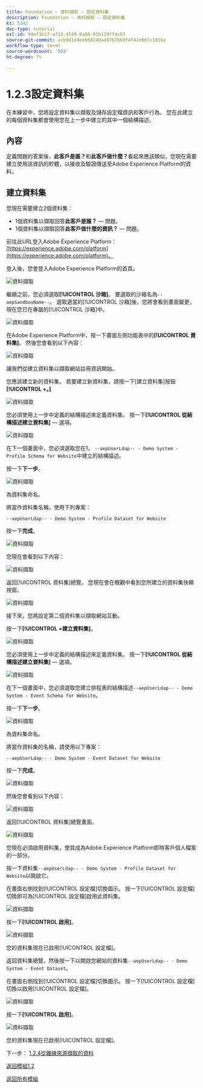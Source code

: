 ```yaml
---
title: Foundation — 資料擷取 — 設定資料集
description: Foundation — 資料擷取 — 設定資料集
kt: 5342
doc-type: tutorial
exl-id: 94ef3e17-af28-4549-8a08-91b129ff4c93
source-git-commit: acb941e4ee668248ae0767bb9f4f42e067c181ba
workflow-type: tm+mt
source-wordcount: '552'
ht-degree: 7%

---
```


# 1.2.3設定資料集

在本練習中，您將設定資料集以擷取及儲存設定檔資訊和客戶行為。 您在此建立的每個資料集都會使用您在上一步中建立的其中一個結構描述。

## 內容

定義問題的答案後，**此客戶是誰？**&#x200B;和&#x200B;**此客戶做什麼？**&#x200B;看起來應該類似，您現在需要建立使用該資訊的貯體，以接收及驗證傳送至Adobe Experience Platform的資料。

## 建立資料集

您現在需要建立2個資料集：

- 1個資料集以擷取回答&#x200B;**此客戶是誰？** — 問題。
- 1個資料集以擷取回答&#x200B;**此客戶做什麼的資訊？** — 問題。

前往此URL登入Adobe Experience Platform： [https://experience.adobe.com/platform](https://experience.adobe.com/platform)。

登入後，您會登入Adobe Experience Platform的首頁。

![資料擷取](./images/home.png)

繼續之前，您必須選取&#x200B;**[!UICONTROL 沙箱]**。 要選取的沙箱名為``--aepSandboxName--``。 選取適當的[!UICONTROL 沙箱]後，您將會看到畫面變更，現在您已在專屬的[!UICONTROL 沙箱]中。

![資料擷取](./images/sb1.png)

在Adobe Experience Platform中，按一下畫面左側功能表中的&#x200B;**[!UICONTROL 資料集]**。  然後您會看到以下內容：

![資料擷取](./images/menudatasets.png)

讓我們從建立資料集以擷取網站註冊資訊開始。

您應該建立新的資料集。 若要建立新資料集，請按一下[建立資料集]按鈕&#x200B;**[!UICONTROL +。]**

![資料擷取](./images/createdataset.png)

您必須使用上一步中定義的結構描述來定義資料集。 按一下&#x200B;**[!UICONTROL 從結構描述建立資料集]** — 選項。

![資料擷取](./images/datasetfromschema.png)

在下一個畫面中，您必須選取您在1， `--aepUserLdap-- - Demo System - Profile Schema for Website`中建立的結構描述。

按一下&#x200B;**下一步**。

![資料擷取](./images/schemaselection.png)

為資料集命名。

將當作資料集名稱，使用下列專案：

`--aepUserLdap-- - Demo System - Profile Dataset for Website`

按一下&#x200B;**完成**。

![資料擷取](./images/datasetname.png)

您現在會看到以下內容：

![資料擷取](./images/dsoverview1.png)

返回[!UICONTROL 資料集]總覽。 您現在會在概觀中看到您所建立的資料集快顯視窗。

![資料擷取](./images/dsoverview2.png)

接下來，您將設定第二個資料集以擷取網站互動。

按一下&#x200B;**[!UICONTROL +建立資料集]**。

![資料擷取](./images/createdataset.png)


您必須使用上一步中定義的結構描述來定義資料集。 按一下&#x200B;**[!UICONTROL 從結構描述建立資料集]** — 選項。

![資料擷取](./images/datasetfromschema.png)

在下一個畫面中，您必須選取您建立排程表的結構描述`--aepUserLdap-- - Demo System - Event Schema for Website`。

按一下&#x200B;**下一步**。

![資料擷取](./images/schemaselectionee.png)

為資料集命名。

將當作資料集的名稱，請使用以下專案：

`--aepUserLdap-- - Demo System - Event Dataset for Website`

按一下&#x200B;**完成**。

![資料擷取](./images/datasetnameee.png)

然後您會看到以下內容：

![資料擷取](./images/finish1ee.png)

返回[!UICONTROL 資料集]總覽畫面。

![資料擷取](./images/datasetsoverview.png)

您現在必須啟用資料集，使其成為Adobe Experience Platform即時客戶個人檔案的一部分。

按一下資料集`--aepUserLdap-- - Demo System - Profile Dataset for Website`以開啟它。

在畫面右側找到[!UICONTROL 設定檔]切換圖示。
按一下[!UICONTROL 設定檔]切換即可為[!UICONTROL 設定檔]啟用此資料集。

![資料擷取](./images/ds1.png)

按一下&#x200B;**[!UICONTROL 啟用]**。

![資料擷取](./images/ds3.png)

您的資料集現在已啟用[!UICONTROL 設定檔]。

返回資料集總覽，然後按一下以開啟您網站的資料集`--aepUserLdap-- - Demo System - Event Dataset`。

在畫面右側找到[!UICONTROL 設定檔]切換圖示。 按一下[!UICONTROL 設定檔]切換以啟用[!UICONTROL 設定檔]。

![資料擷取](./images/ds4.png)

按一下&#x200B;**[!UICONTROL 啟用]**。

![資料擷取](./images/ds5.png)

您的資料集現在已啟用[!UICONTROL 設定檔]。

下一步： [1.2.4從離線來源擷取的資料](./ex4.md)

[返回模組1.2](./data-ingestion.md)

[返回所有模組](../../../overview.md)
